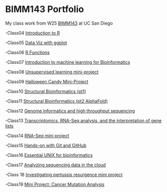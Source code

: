 # BIMM143 Portfolio

My class work from W25 [BIMM143](https://bioboot.github.io/bimm143_W25/) at UC San Diego

-Class04 [Introduction to R](https://htmlpreview.github.io/?https://raw.githubusercontent.com/asa004/bimm143_github/refs/heads/main/class04.html)

-Class05 [Data Viz with ggplot](https://htmlpreview.github.io/?https://raw.githubusercontent.com/asa004/bimm143_github/refs/heads/main/class05/class%2005.html)

-Class06 [R Functions](https://htmlpreview.github.io/?https://raw.githubusercontent.com/asa004/bimm143_github/refs/heads/main/class06/class06.html)

-Class07 [Introduction to machine learning for Bioinformatics](https://htmlpreview.github.io/?https://raw.githubusercontent.com/asa004/bimm143_github/refs/heads/main/class07/class07.html)

-Class08 [Unsupervised learning mini-project](https://htmlpreview.github.io/?https://raw.githubusercontent.com/asa004/bimm143_github/refs/heads/main/class08/class08.html)

-Class09 [Halloween Candy Mini-Project](https://htmlpreview.github.io/?https://raw.githubusercontent.com/asa004/bimm143_github/refs/heads/main/class09/class09.html)

-Class10 [Structural Bioinformatics (pt1)](https://htmlpreview.github.io/?https://raw.githubusercontent.com/asa004/bimm143_github/refs/heads/main/class10/class10.html)

-Class11 [Structural Bioinformatics (pt2 AlphaFold)](https://htmlpreview.github.io/?https://raw.githubusercontent.com/asa004/bimm143_github/refs/heads/main/class11/class11.html)

-Class12 [Genome informatics and high throughput sequencing](https://htmlpreview.github.io/?https://raw.githubusercontent.com/asa004/bimm143_github/refs/heads/main/class12/class12.html)

-Class13 [Transcriptomics, RNA-Seq analysis, and the interpretation of gene lists](https://htmlpreview.github.io/?https://github.com/asa004/bimm143_github/blob/main/class13/class13.html)

-Class14 [RNA-Seq mini project](https://htmlpreview.github.io/?https://raw.githubusercontent.com/asa004/bimm143_github/refs/heads/main/class14/class14.html)

-Class15 [Hands-on with Git and GitHub]()

-Class16 [Essential UNIX for bioinformatics]()

-Class17 [Analyzing sequencing data in the cloud](https://htmlpreview.github.io/?https://raw.githubusercontent.com/asa004/bimm143_github/refs/heads/main/class17/class17.html)

-Class 18 [Investigating pertussis resurgence mini project]()

-Class19 [Mini Project: Cancer Mutation Analysis]()
